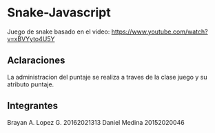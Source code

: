# Snake-Javascript
Juego de snake basado en el video: https://www.youtube.com/watch?v=xBVYyto4U5Y

## Aclaraciones
La administracion del puntaje se realiza a traves de la clase juego y su atributo puntaje.

## Integrantes
Brayan A. Lopez G.  20162021313
Daniel Medina       20152020046
